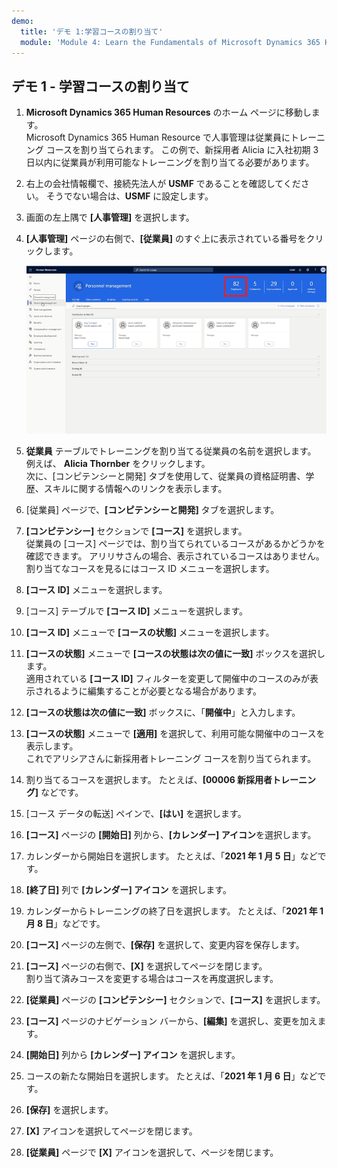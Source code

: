 ```yaml
---
demo:
  title: 'デモ 1:学習コースの割り当て'
  module: 'Module 4: Learn the Fundamentals of Microsoft Dynamics 365 Human Resources'
---
```


## デモ 1 - 学習コースの割り当て

1. **Microsoft Dynamics 365 Human Resources** のホーム ページに移動します。  
    Microsoft Dynamics 365 Human Resource で人事管理は従業員にトレーニング コースを割り当てられます。 この例で、新採用者 Alicia に入社初期 3 日以内に従業員が利用可能なトレーニングを割り当てる必要があります。

1. 右上の会社情報欄で、接続先法人が **USMF** であることを確認してください。 そうでない場合は、**USMF** に設定します。

1. 画面の左上隅で **[人事管理]** を選択します。

1. **[人事管理]** ページの右側で、**[従業員]** のすぐ上に表示されている番号をクリックします。

    ![従業員番号が強調表示されている [人事管理] ページのスクリーンショット。](./media/assigning_learning_courses_1_employee.png)

1. **従業員** テーブルでトレーニングを割り当てる従業員の名前を選択します。 例えば、 **Alicia Thornber** をクリックします。  
    次に、[コンピテンシーと開発] タブを使用して、従業員の資格証明書、学歴、スキルに関する情報へのリンクを表示します。

1. [従業員] ページで、**[コンピテンシーと開発]** タブを選択します。

1. **[コンピテンシー]** セクションで **[コース]** を選択します。  
    従業員の [コース] ページでは、割り当てられているコースがあるかどうかを確認できます。 アリリサさんの場合、表示されているコースはありません。 割り当てなコースを見るにはコース ID メニューを選択します。

1. **[コース ID]** メニューを選択します。

1. [コース] テーブルで **[コース ID]** メニューを選択します。

1. **[コース ID]** メニューで **[コースの状態]** メニューを選択します。

1. **[コースの状態]** メニューで **[コースの状態は次の値に一致]** ボックスを選択します。  
    適用されている **[コース ID]** フィルターを変更して開催中のコースのみが表示されるように編集することが必要となる場合があります。

1. **[コースの状態は次の値に一致]** ボックスに、「**開催中**」と入力します。

1. **[コースの状態]** メニューで **[適用]** を選択して、利用可能な開催中のコースを表示します。  
    これでアリシアさんに新採用者トレーニング コースを割り当てられます。

1. 割り当てるコースを選択します。 たとえば、**[00006 新採用者トレーニング]** などです。

1. [コース データの転送] ペインで、**[はい]** を選択します。

1. **[コース]** ページの **[開始日]** 列から、**[カレンダー] アイコン**を選択します。

1. カレンダーから開始日を選択します。 たとえば、「**2021 年 1 月 5 日**」などです。

1. **[終了日]** 列で **[カレンダー] アイコン** を選択します。

1. カレンダーからトレーニングの終了日を選択します。 たとえば、「**2021 年 1 月 8 日**」などです。

1. **[コース]** ページの左側で、**[保存]** を選択して、変更内容を保存します。

1. **[コース]** ページの右側で、**[X]** を選択してページを閉じます。  
    割り当て済みコースを変更する場合はコースを再度選択します。

1. **[従業員]** ページの **[コンピテンシー]** セクションで、**[コース]** を選択します。

1. **[コース]** ページのナビゲーション バーから、**[編集]** を選択し、変更を加えます。

1. **[開始日]** 列から **[カレンダー] アイコン** を選択します。

1. コースの新たな開始日を選択します。 たとえば、「**2021 年 1 月 6 日**」などです。

1. **[保存]** を選択します。

1. **[X]** アイコンを選択してページを閉じます。

1. **[従業員]** ページで **[X]** アイコンを選択して、ページを閉じます。
